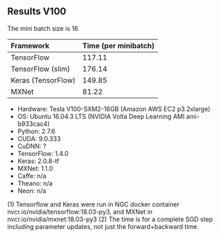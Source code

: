 ## Results V100

The mini batch size is 16

| Framework | Time (per minibatch)  |
|:---|:---|
| TensorFlow | 117.11 | 
| TensorFlow (slim) | 176.14 | 
| Keras (TensorFlow) | 149.85 | 
| MXNet | 81.22 | 

- Hardware: Tesla V100-SXM2-16GB (Amazon AWS EC2 p3.2xlarge)
- OS: Ubuntu 16.04.3 LTS (NVIDIA Volta Deep Learning AMI ami-b933cac4)
- Python: 2.7.6
- CUDA: 9.0.333
- CuDNN: ?
- TensorFlow: 1.4.0
- Keras: 2.0.8-tf
- MXNet: 1.1.0
- Caffe: n/a
- Theano: n/a
- Neon: n/a

(1) Tensorflow and Keras were run in NGC docker container nvcr.io/nvidia/tensorflow:18.03-py3, and MXNet in nvcr.io/nvidia/mxnet:18.03-py3
(2) The time is for a complete SGD step including parameter updates, not just the forward+backward time.
